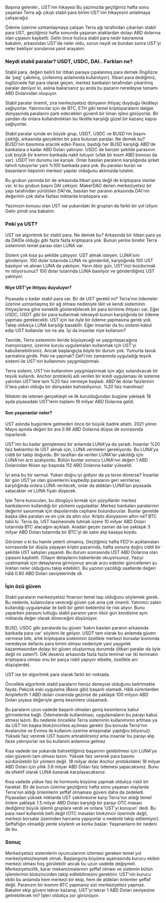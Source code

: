 Başıma gelenler.. UST'nin hikayesi
Bu yazımızda geçtiğimiz hafta sonu yaşanan Terra ağı çıkışlı stabil para birimi UST'nin hikayesini anlatmaya çalışacağız. 

Ödeme üzerine uzmanlaşmaya çalışan Terra ağı tarafından çıkarılan stabil para UST, geçtiğimiz hafta sonunda yaşanan ataklardan dolayı ABD dolarına olan çıpasını kaybetti. Gelin önce hızlıca stabil para nedir kavramına bakalım, arkasından UST'de neler oldu, sorun neydi ve bundan sonra UST'yi neler bekliyor sorularına yanıt arayalım. 

### Neydi stabil paralar? USDT, USDC, DAI.. Farkları ne?
Stabil para, değeri belirli bir itibari paraya çıpalanmış para demek (İngilizce de 'peg' çakılmış, çivilenmiş anlamında kullanılıyor). İtibari para dediğimiz, ingilizcede fiat para olarak geçen, merkez bankaları tarafından çıkarılmış paralar deniyor ki, aslına bakarsanız şu anda bu pazarın neredeyse tamamı ABD Dolarından oluşuyor. 

Stabil paralar önemli, zira merkeziyetsiz dünyanın ihtiyaç duyduğu likiditeyi sağlıyorlar. Yatırımcılar için de BTC, ETH gibi temel kriptoparaların dalgalı dünyasında paralarını park edecekleri güvenli bir liman işlevi görüyorlar. Bir yandan da onlara kullandırdıkları bu likidite karşılığı güzel bir kazanç kapısı sağlıyorlar. 

Stabil paralar içinde en büyük grup, USDT, USDC ve BUSD'nin başını çektiği, arkasında gerçekten bir para bulunan paralar. Ne demek bu? BUSD'nin basımına aracılık eden Paxos, bastığı her BUSD karşılığı ABD'de bankalara o kadar ABD Doları yatırıyor. USDC de benzer şekilde parasının çok büyük bir kısmını bankada nakit tutuyor (ufak bir kısım ABD bonosu da var). USDT'nin durumu ise karışık. Onlar basılan paraların karşılığında şirket tahvili tutuyorlar yani %100 bankada para yok. Bu paraları kuran ve basanların hepsinin merkezi yapılar olduğunu aklımızda tutalım. 

Bu grubun yanında bir de arkasında itibari para değil de kriptopara olanlar var, ki bu grubun başını DAI çekiyor. MakerDAO denen merkeziyetsiz bir yapı tarafından yürütülen DAI'de, basılan her paranın arkasında DAI'nin değerinin çok daha fazlası miktarda kriptopara var. 

Yazımızın konusu olan UST ise yukarıdaki iki gruptan da farklı bir yol izliyor. Gelin şimdi ona bakalım: 

### Peki ya UST?

UST ise algoritmik bir stabil para. Ne demek bu? Arkasında bir itibari para ya da DAIDe olduğu gibi fazla fazla kriptopara yok. Bunun yerine birebir Terra sisteminin temel parası olan LUNA var. 

Sistem çok kısa şu şekilde çalışıyor. UST almak isteyen, LUNA'sını gönderiyor. 100 dolar tutarında LUNA mı gönderildi, karşılığında 100 UST basılıyor ve alınan LUNA da yakılıyor. Yarın öbür gün, UST'nizi bozdurmak mı istiyorsunuz? 100 dolar tutarında LUNA basılıyor ve gönderdiğiniz UST yakılıyor. 

#### Niye UST'ye ihtiyaç duyuluyor?

Piyasada o kadar stabil para var. Bir de UST gerekli mi? Terra'nın ödemeler üzerine uzmanlaşmış bir ağ olması nedeniyle likit ve kendi sisteminin ihtiyaçlarına göre esneklik gösterebilecek bir para birimine ihtiyacı var. Eğer USDC, USDT gibi bir para kullanmak isteseydi bunun karşılığında bir ödeme yapması gerekecekti. UST için ise öyle bir ödeme yapmasına gerek yok. Talep oldukça LUNA karşılığı basabilir. Eğer insanlar da bu sistemi kabul edip UST kullanılar ise ne ala. İyi da insanlar niye kullansın? 

Teoride, Terra sisteminin ileride büyüyeceği ve yaygınlaşacağına inanıyorsanız, üzerine kurulu uygulamaları kullanmak için UST'yi kabullenebilirsiniz. Ancak başlangıçta böyle bir durum yok. Yumurta tavuk sarmalına girdik. Peki ne yapmalı? DeFi'nin zamanında uyguladığı teşvik sistemi ile UST'nin kullanımını yaygınlaştırmalı. 

Terra sistemi, UST'nin kullanımını yaygınlaştırmak için ağız sulandıracak bir teşvik kullandı. Anchor protokolü adı verilen bir kredi uygulaması ile sisteme yatırılan UST'lere tam %20 faiz vermeye başladı. ABD'de dolar faizlerinin 0'lara yakın olduğu bir dünyadan bahsediyoruz. %20 faiz inanılmaz!

Nitekim de istenen gerçekleşti ve ilk kurulduğundan bugüne yaklaşık 18 ayda piyasadaki UST'lerin toplamı 18 milyar ABD Dolarına geldi. 

#### Son yaşananlar neler?

UST aslında bugünlere gelmeden önce bir büyük badire atlattı. 2021 yılının Mayıs ayında değeri bir ara 0.96 ABD Dolarına düşse de sonrasında toparlandı. 

UST'nin bu kadar genişlemesi bir anlamda LUNA'ya da yaradı. İnsanlar %20 faiz beklentisi ile UST almak için, LUNA vermeleri gerekiyordu. Bu LUNA'ya ciddi bir talep doğurdu. Bir taraftan da verilen LUNA'lar yakıldığı için LUNA'nın arzı azalıyordu. Bütün bunlar sonucu LUNA'nın değeri 1 ABD Dolarından Nisan ayı başında 112 ABD Dolarına kadar yükseldi. 

İyi ama bu bir sarmal. Yukarı doğru iyi gidiyor da ya terse dönerse? İnsanlar bir gün UST'ye olan güvenlerini kaybedip paralarını geri verirlerse, karşılığında onlara LUNA verilecek, onlar da aldıkları LUNA'ları piyasada satacaklar ve LUNA fiyatı düşecek.

İşte Terra kurucuları, bu döngüyü kırmak için yüzyıllardır merkez bankalarının kullandığı bir yöntemi uyguladılar. Merkez bankaları paralarının değerini savunmak için depolarında cephane bulundururlar. Bunlar genelde başka ülke paraları ve en çok da altın olur. Kripto dünyasının altını ne? BTC tabii ki. Terra da, UST hazinesinde tutmak üzere 10 milyar ABD Doları tutarında BTC alacağını açıkladı. Aradan geçen zaman da ise yaklaşık 3 milyar ABD Doları tutarında bir BTC'yi de satın alıp kasaya koydu. 

Görünen o ki bu hamle yeterli olmamış. Geçtiğimiz hafta FED'in açıklamaları sonrasında bir düşüş yaşayan kripto pazarında, hafta sonuna doğru ciddi bir şekilde UST satışları yaşandı. Bu durum sonrasında UST ABD Dolarına olan çıpasını kaybetti. (Olayın detaylarını haberlerde okuyorsunuz. Yazıyı uzatmamak için detaylarına girmiyoruz ancak arzu edenler güncellenen şu linkten neler olduğunu takip edebilir).  Bu yazının yazıldığı saatlerde değeri hâlâ 0.80 ABD Doları seviyelerinde idi. 

### İşin özü güven

Stabil paraların merkeziyetsiz finansın temel taşı olduğunu söylemek gerek. Bu nedenle, kulanıcılara vereceği güven çok ama çok önemli. Yatırımcı zaten kullandığı uygulamalar ile belli bir getiri beklentisi ile risk alıyor. Bunu yaparken parasını tuttuğu stabil paranın yarın öbür gün kendisine aynı miktarda değer olarak döneceğini düşünüyor. 

BUSD, USDC gibi paralarda bu güven 'bakın basılan paranın arkasında bankada para var' söylemi ile geliyor. USDT tam olarak bu anlamda güven vermese bile, artık kriptopara sisteminin özellikle merkezi borsalar kısmında neredeyse defacto para birimi olması nedeniyle yani yaygınlık kazanmasından dolayı bir güven oluşturmuş durumda (itibari paralar da öyle değil mi zaten?). DAI deseniz arkasında fazla fazla teminat var (ki teminatın kriptopara olması onu bir parça riskli yapıyor elbette, özellikle ani düşüşlerde). 

UST ise bir algoritmik para olarak farklı bir noktada. 

Öncelikle algoritmik stabil paraların henüz deneysel olduğunu belirtmekte fayda. Pekçok eski uygulama (Basis gibi) başarılı olamadı. Hâlâ sürenlerden Ampleforth 1 ABD doları civarında gezinse de yaklaşık 100 milyon ABD Doları piyasa değeriyle geniş kesimlere ulaşamadı. 

Bu paraların uzun vadede başarılı olmaları geniş kesimlerce kabul görmelerine bağlı. Ödemelerde kullanılması, uygulamaların bu parayı kabul etmesi lazım. Bu nedenle öncelikle Terra sisteminin kullanımının artması ya da UST'nin başka blokzincirlere açılması gerekir (bu konuda Terra'nın Avalanche ve Evmos ile kullanım üzerine anlaşmalar yaptığını biliyoruz). Yüksek faiz vererek UST basımı artırabilirsiniz ama insanlar bu parayı alıp faize yatırıyorlar ise bu kullanım anlamına gelmez

Kısa vadede ise yukarıda bahsettiğimiz başarının gelebilmesi için LUNA'ya olan güvenin tam olması lazım. Yüksek faiz vererek para basımı sürdürülebilir bir yöntem değil. 18 milyar dolar Anchor protokoldeki 18 milyar ABD Doları için yıllık 3.6 milyar ABD Doları faiz ödemesi yapacaksınız. Bunu da efektif olarak LUNA basarak karşılayacaksınız. 

Kısa vadede yükse faiz ile hormonlu büyüme yapmak oldukça riskli bir hareket. Bir de bunun üzerine geçtiğimiz hafta sonu yaşanan olaylarda Terra'nın aldığı önlemlerin şeffaf olmaması güveni daha da zedeledi. Piyasadan yüksek miktarda UST çekilmesine karşı Terra'nın aldığı temel önlem yaklaşık 1.5 milyar ABD Doları karşılığı bir parayı OTC masası dediğimiz büyük işlemli gruplara verdi ve onlara 'UST'yi koruyun' dedi. Bu para nasıl kullanıldı belli değil (OTC masaları blokzincir üzerinde değil, merkezi borsalar üzerinden harcama yapıyorlar o nedenle takip edilemiyor). Şeffaflığın olmadığı yerde söylenti ve korku başlar. Yaşananların bir nedeni de bu. 

### Sonuç

Merkeziyetsiz sistemlerin oyuncularının izlemesi gereken temel yol merkeziyetsizleşmek olmalı. Başlangıçta büyüme aşamasında kurucu ekibin merkezi olması hoş görülebilir ancak bu uzun vadede değişmeli. Merkeziyetsizlik, karar mekanizmalarının şeffaf olması ve sistemin bütün işlemlerinin blokzincirden takip edilebilmesini gerektirir. UST'nin kurucu ekibi bu anlamda hem merkezi bir ekip, hem de aldıkları önlemler şeffaf değil. Paranızın bir kısmını BTC yapmanız sizi merkeziyetsiz yapmaz. Bakalım ekip güveni tekrar kazanıp, UST'yi tekrar 1 ABD Doları seviyesine getirebilecek mi? İşleri oldukça zor görünüyor. 
